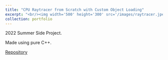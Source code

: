 ```yaml
---
title: "CPU Raytracer from Scratch with Custom Object Loading"
excerpt: "<br/><img width='500' height='300' src='/images/raytracer.jpeg' >"
collection: portfolio
---
```


2022 Summer Side Project.

Made using pure C++.

[Repository](https://github.com/clarkipeng/RayTraceModel)